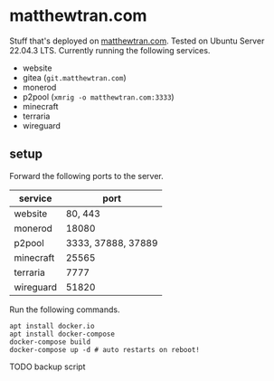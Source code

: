 # matthewtran.com

Stuff that's deployed on [matthewtran.com](matthewtran.com). Tested on Ubuntu Server 22.04.3 LTS. Currently running the following services.

- website
- gitea (`git.matthewtran.com`)
- monerod
- p2pool (`xmrig -o matthewtran.com:3333`)
- minecraft
- terraria
- wireguard

## setup

Forward the following ports to the server.

| service   | port               |
|-----------|--------------------|
| website   | 80, 443            |
| monerod   | 18080              |
| p2pool    | 3333, 37888, 37889 |
| minecraft | 25565              |
| terraria  | 7777               |
| wireguard | 51820              |

Run the following commands.

```
apt install docker.io
apt install docker-compose
docker-compose build
docker-compose up -d # auto restarts on reboot!
```

TODO backup script
